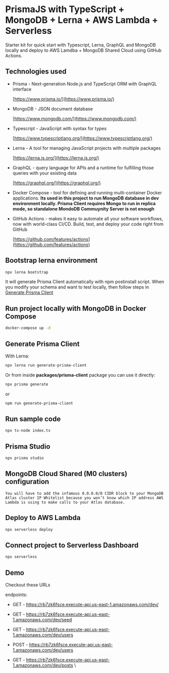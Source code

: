 # PrismaJS with TypeScript + MongoDB + Lerna + AWS Lambda + Serverless

Starter kit for quick start with Typescript, Lerna, GraphQL and MongoDB locally
and deploy to AWS Lamdba + MongoDB Shared Cloud using GitHub Actions.

## Technologies used

- Prisma - Next-generation Node.js and TypeScript ORM with GraphQL interface
  
  [https://www.prisma.io/](https://www.prisma.io/)

- MongoDB - JSON document database
  
  [https://www.mongodb.com/](https://www.mongodb.com/)

- Typescript - JavaScript with syntax for types
  
  [https://www.typescriptlang.org/](https://www.typescriptlang.org/)

- Lerna - A tool for managing JavaScript projects with multiple packages

  [https://lerna.js.org/](https://lerna.js.org/)

- GraphQL - query language for APIs and a runtime for fulfilling those queries with your existing data
  
  [https://graphql.org/](https://graphql.org/)

- Docker Compose - tool for defining and running multi-container Docker
  applications. **Its used in this project to run MongoDB database in dev environment locally. Prisma Client requires Mongo to run in replica
  mode, so standalone MondoDB Commuynity Server is not enough**

- GitHub Actions - makes it easy to automate all your software workflows,
  now with world-class CI/CD. Build, test, and deploy your code right from
  GitHub

  [https://github.com/features/actions](https://github.com/features/actions)

## Bootstrap lerna environment

```bash
npx lerna bootstrap
```

It will generate Prisma Client automatically with npm postinstall script.
When you modify your schema and want to test locally, then follow steps in
[Generate Prisma Client](#generate-prisma-client)

## Run project locally with MongoDB in Docker Compose

```bash
docker-compose up -d
```

## Generate Prisma Client

With Lerna:

```bash
npx lerna run generate-prisma-client
```

Or from inside **packages/prisma-client** package you can use it directly:

```bash
npx prisma generate
```

or

```bash
npm run generate-prisma-client
```

## Run sample code

```bash
npx ts-node index.ts
```

## Prisma Studio

```bash
npx prisma studio
```

## MongoDB Cloud Shared (M0 clusters) configuration

`You will have to add the infamous 0.0.0.0/0 CIDR block to your MongoDB Atlas cluster IP Whitelist because you won’t know which IP address AWS Lambda is using to make calls to your Atlas database.`

## Deploy to AWS Lambda

```bash
npx serverless deploy
```

## Connect project to Serverless Dashboard

```bash
npx serverless
```

## Demo

Checkout these URLs

endpoints:
  - GET - https://rb7zk6fsce.execute-api.us-east-1.amazonaws.com/dev/

  - GET - https://rb7zk6fsce.execute-api.us-east-1.amazonaws.com/dev/seed

  - GET - https://rb7zk6fsce.execute-api.us-east-1.amazonaws.com/dev/users

  - POST - https://rb7zk6fsce.execute-api.us-east-1.amazonaws.com/dev/users

  - GET - https://rb7zk6fsce.execute-api.us-east-1.amazonaws.com/dev/posts
\